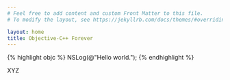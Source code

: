 ```yaml
---
# Feel free to add content and custom Front Matter to this file.
# To modify the layout, see https://jekyllrb.com/docs/themes/#overriding-theme-defaults

layout: home
title: Objective-C++ Forever
---
```


{% highlight objc %}
NSLog(@"Hello world.");
{% endhighlight %}

XYZ